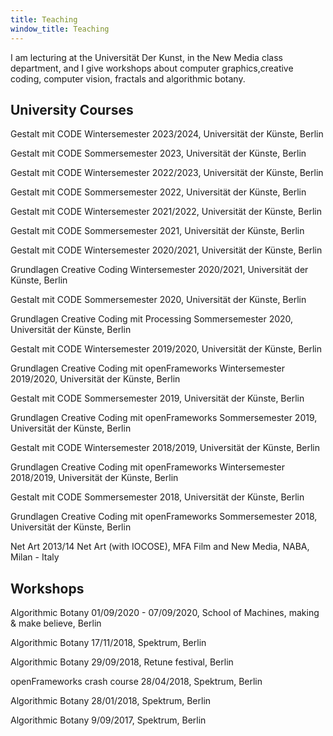 ```yaml
---
title: Teaching
window_title: Teaching
---
```



I am lecturing at the Universität Der Kunst, in the New Media class department, and I give workshops about computer graphics,creative coding, computer vision, fractals and algorithmic botany.

## University Courses

Gestalt mit CODE
Wintersemester 2023/2024, Universität der Künste, Berlin

Gestalt mit CODE
Sommersemester 2023, Universität der Künste, Berlin

Gestalt mit CODE
Wintersemester 2022/2023, Universität der Künste, Berlin

Gestalt mit CODE
Sommersemester 2022, Universität der Künste, Berlin

Gestalt mit CODE
Wintersemester 2021/2022, Universität der Künste, Berlin

Gestalt mit CODE
Sommersemester 2021, Universität der Künste, Berlin

Gestalt mit CODE
Wintersemester 2020/2021, Universität der Künste, Berlin

Grundlagen Creative Coding
Wintersemester 2020/2021, Universität der Künste, Berlin

Gestalt mit CODE
Sommersemester 2020, Universität der Künste, Berlin

Grundlagen Creative Coding mit Processing
Sommersemester 2020, Universität der Künste, Berlin

Gestalt mit CODE
Wintersemester 2019/2020, Universität der Künste, Berlin

Grundlagen Creative Coding mit openFrameworks
Wintersemester 2019/2020, Universität der Künste, Berlin

Gestalt mit CODE
Sommersemester 2019, Universität der Künste, Berlin

Grundlagen Creative Coding mit openFrameworks
Sommersemester 2019, Universität der Künste, Berlin

Gestalt mit CODE
Wintersemester 2018/2019, Universität der Künste, Berlin

Grundlagen Creative Coding mit openFrameworks
Wintersemester 2018/2019, Universität der Künste, Berlin

Gestalt mit CODE
Sommersemester 2018, Universität der Künste, Berlin

Grundlagen Creative Coding mit openFrameworks
Sommersemester 2018, Universität der Künste, Berlin

Net Art
2013/14 Net Art (with IOCOSE), MFA Film and New Media, NABA, Milan - Italy


## Workshops

Algorithmic Botany
01/09/2020 - 07/09/2020, School of Machines, making & make believe, Berlin

Algorithmic Botany
17/11/2018, Spektrum, Berlin

Algorithmic Botany
29/09/2018, Retune festival, Berlin

openFrameworks crash course
28/04/2018, Spektrum, Berlin

Algorithmic Botany
28/01/2018, Spektrum, Berlin

Algorithmic Botany
9/09/2017, Spektrum, Berlin
